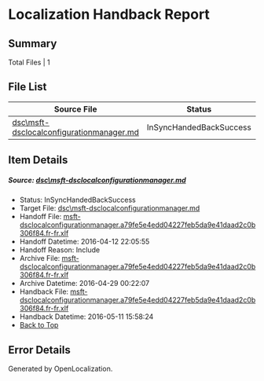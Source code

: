 # <a name='report-top'></a> Localization Handback Report

## Summary
 Total Files | 1

## File List
 Source File | Status | Details 
 ----------- | ------ | ------- 
 [dsc\msft-dsclocalconfigurationmanager.md](https://github.com/PowerShell/powerShell-Docs/blob/698b0bd28e85be451769d785e4ad644ad683416e/dsc/msft-dsclocalconfigurationmanager.md) | InSyncHandedBackSuccess | [Details](#12e17503c55845ecaa154bd4c8c6b108bb3293c967)

## Item Details
##### <a name='12e17503c55845ecaa154bd4c8c6b108bb3293c967'></a> Source: [dsc\msft-dsclocalconfigurationmanager.md](https://github.com/PowerShell/powerShell-Docs/blob/698b0bd28e85be451769d785e4ad644ad683416e/dsc/msft-dsclocalconfigurationmanager.md)
* Status: InSyncHandedBackSuccess
* Target File: [dsc\msft-dsclocalconfigurationmanager.md](https://github.com/PowerShell/powerShell-Docs.fr-fr/blob/9a86d8910a25f6c644802498d3512ec097982fcc/dsc/msft-dsclocalconfigurationmanager.md)
* Handoff File: [msft-dsclocalconfigurationmanager.a79fe5e4edd04227feb5da9e41daad2c0b306f84.fr-fr.xlf](https://github.com/PowerShell/powerShell-Docs.handoff/blob/868bc995c7f63a73b3b666b412a1cbed7703c386/ol-handoff/PowerShell/powerShell-Docs.fr-fr/live/msft-dsclocalconfigurationmanager.a79fe5e4edd04227feb5da9e41daad2c0b306f84.fr-fr.xlf)
* Handoff Datetime: 2016-04-12 22:05:55
* Handoff Reason: Include
* Archive File: [msft-dsclocalconfigurationmanager.a79fe5e4edd04227feb5da9e41daad2c0b306f84.fr-fr.xlf](https://github.com/PowerShell/powerShell-Docs.handoff/blob/92532c71d1b174376d7e39c73973bd46c3132ce9/ol-handoff/PowerShell/powerShell-Docs.fr-fr/live/archive/msft-dsclocalconfigurationmanager.a79fe5e4edd04227feb5da9e41daad2c0b306f84.fr-fr.xlf)
* Archive Datetime: 2016-04-29 00:22:07
* Handback File: [msft-dsclocalconfigurationmanager.a79fe5e4edd04227feb5da9e41daad2c0b306f84.fr-fr.xlf](https://github.com/PowerShell/powerShell-Docs.handback/blob/14a54745acc5e20ff628df77dffec156a49e4ac1/ol-handback/PowerShell/powerShell-Docs.fr-fr/live/msft-dsclocalconfigurationmanager.a79fe5e4edd04227feb5da9e41daad2c0b306f84.fr-fr.xlf)
* Handback Datetime: 2016-05-11 15:58:24
* [Back to Top](#report-top)


## Error Details

Generated by OpenLocalization.
